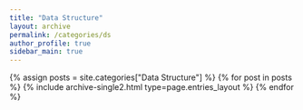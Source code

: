 ```yaml
---
title: "Data Structure"
layout: archive
permalink: /categories/ds
author_profile: true
sidebar_main: true
---
```


{% assign posts = site.categories["Data Structure"] %}
{% for post in posts %} {% include archive-single2.html type=page.entries_layout %} {% endfor %}